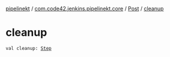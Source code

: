 [pipelinekt](../../index.md) / [com.code42.jenkins.pipelinekt.core](../index.md) / [Post](index.md) / [cleanup](./cleanup.md)

# cleanup

`val cleanup: `[`Step`](../../com.code42.jenkins.pipelinekt.core.step/-step/index.md)
